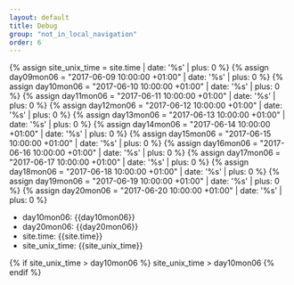 ```yaml
---
layout: default
title: Debug
group: "not_in_local_navigation"
order: 6
---
```


{% assign site_unix_time = site.time | date: '%s' | plus: 0 %}
{% assign day09mon06 = "2017-06-09 10:00:00 +01:00" | date: '%s' | plus: 0 %}
{% assign day10mon06 = "2017-06-10 10:00:00 +01:00" | date: '%s' | plus: 0 %}
{% assign day11mon06 = "2017-06-11 10:00:00 +01:00" | date: '%s' | plus: 0 %}
{% assign day12mon06 = "2017-06-12 10:00:00 +01:00" | date: '%s' | plus: 0 %}
{% assign day13mon06 = "2017-06-13 10:00:00 +01:00" | date: '%s' | plus: 0 %}
{% assign day14mon06 = "2017-06-14 10:00:00 +01:00" | date: '%s' | plus: 0 %}
{% assign day15mon06 = "2017-06-15 10:00:00 +01:00" | date: '%s' | plus: 0 %}
{% assign day16mon06 = "2017-06-16 10:00:00 +01:00" | date: '%s' | plus: 0 %}
{% assign day17mon06 = "2017-06-17 10:00:00 +01:00" | date: '%s' | plus: 0 %}
{% assign day18mon06 = "2017-06-18 10:00:00 +01:00" | date: '%s' | plus: 0 %}
{% assign day19mon06 = "2017-06-19 10:00:00 +01:00" | date: '%s' | plus: 0 %}
{% assign day20mon06 = "2017-06-20 10:00:00 +01:00" | date: '%s' | plus: 0 %}

- day10mon06: {{day10mon06}}
- day20mon06: {{day20mon06}}
- site.time: {{site.time}}
- site_unix_time: {{site_unix_time}}


{% if site_unix_time > day10mon06 %}
site_unix_time > day10mon06
{% endif %}
 
